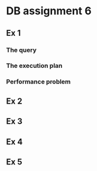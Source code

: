 # DB assignment 6

## Ex 1

### The query

### The execution plan

### Performance problem

## Ex 2

## Ex 3

## Ex 4

## Ex 5
